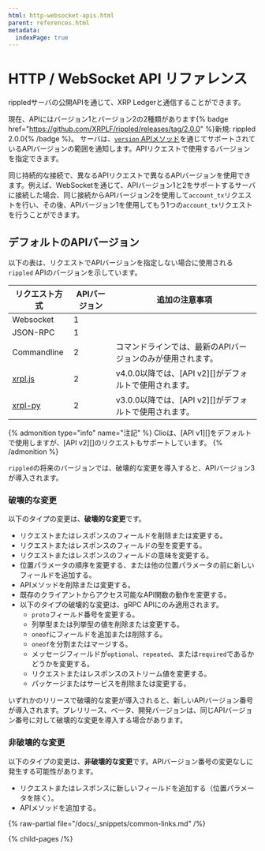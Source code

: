 ```yaml
---
html: http-websocket-apis.html
parent: references.html
metadata:
  indexPage: true
---
```

# HTTP / WebSocket API リファレンス

rippledサーバの公開APIを通じて、XRP Ledgerと通信することができます。


現在、APIにはバージョン1とバージョン2の2種類があります{% badge href="https://github.com/XRPLF/rippled/releases/tag/2.0.0" %}新規: rippled 2.0.0{% /badge %}。 サーバは、[`version` APIメソッド](public-api-methods/server-info-methods/version.md)を通じてサポートされているAPIバージョンの範囲を通知します。APIリクエストで使用するバージョンを指定できます。

同じ持続的な接続で、異なるAPIリクエストで異なるAPIバージョンを使用できます。例えば、WebSocketを通じて、APIバージョン1と2をサポートするサーバに接続した場合、同じ接続からAPIバージョン2を使用して`account_tx`リクエストを行い、その後、APIバージョン1を使用してもう1つの`account_tx`リクエストを行うことができます。


## デフォルトのAPIバージョン

以下の表は、リクエストでAPIバージョンを指定しない場合に使用される`rippled` APIのバージョンを示しています。

| リクエスト方式 | APIバージョン | 追加の注意事項 |
|----------------|---------------|------------------|
| Websocket      | 1             | |
| JSON-RPC       | 1             | |
| Commandline    | 2             | コマンドラインでは、最新のAPIバージョンのみが使用されます。 |
| [xrpl.js](https://github.com/XRPLF/xrpl.js) | 2 | v4.0.0以降では、[API v2][]がデフォルトで使用されます。 |
| [xrpl-py](https://github.com/XRPLF/xrpl-py) | 2 | v3.0.0以降では、[API v2][]がデフォルトで使用されます。 |

{% admonition type="info" name="注記" %}
Clioは、[API v1][]をデフォルトで使用しますが、[API v2][]のリクエストもサポートしています。
{% /admonition %}

`rippled`の将来のバージョンでは、破壊的な変更を導入すると、APIバージョン3が導入されます。

### 破壊的な変更

以下のタイプの変更は、**破壊的な変更**です。

- リクエストまたはレスポンスのフィールドを削除または変更する。
- リクエストまたはレスポンスのフィールドの型を変更する。
- リクエストまたはレスポンスのフィールドの意味を変更する。
- 位置パラメータの順序を変更する、または他の位置パラメータの前に新しいフィールドを追加する。
- APIメソッドを削除または変更する。
- 既存のクライアントからアクセス可能なAPI関数の動作を変更する。
- 以下のタイプの破壊的な変更は、gRPC APIにのみ適用されます。
    - `proto`フィールド番号を変更する。
    - 列挙型または列挙型の値を削除または変更する。
    - `oneof`にフィールドを追加または削除する。
    - `oneof`を分割またはマージする。
    - メッセージフィールドが`optional`、`repeated`、または`required`であるかどうかを変更する。
    - リクエストまたはレスポンスのストリーム値を変更する。
    - パッケージまたはサービスを削除または変更する。

いずれかのリリースで破壊的な変更が導入されると、新しいAPIバージョン番号が導入されます。プレリリース、ベータ、開発バージョンは、同じAPIバージョン番号に対して破壊的な変更を導入する場合があります。

### 非破壊的な変更

以下のタイプの変更は、**非破壊的な変更**です。APIバージョン番号の変更なしに発生する可能性があります。

- リクエストまたはレスポンスに新しいフィールドを追加する（位置パラメータを除く）。
- APIメソッドを追加する。

{% raw-partial file="/docs/_snippets/common-links.md" /%}

{% child-pages /%}
